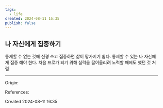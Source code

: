 ```yaml
---
tags:
  - life
created: 2024-08-11 16:35
publish: false
---
```


## 나 자신에게 집중하기
통제할 수 없는 것에 신경 쓰고 집중하면 삶이 망가지기 쉽다.
통제할 수 있는 나 자신에게 집중 해야 한다. 처음 프로가 되기 위해 실력을 끌어올리려 노력할 때에도 했던 것 처럼


---
Origin:

References: 

Created 2024-08-11 16:35